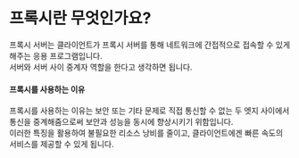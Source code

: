 # 프록시란 무엇인가요?

프록시 서버는 클라이언트가 프록시 서버를 통해 네트워크에 간접적으로 접속할 수 있게 해주는 응용 프로그램입니다.  
서버와 서버 사이 중계자 역할을 한다고 생각하면 됩니다.

#### 프록시를 사용하는 이유

프록시를 사용하는 이유는 보안 또는 기타 문제로 직접 통신할 수 없는 두 엣지 사이에서 통신을 중계해줌으로써 보안과 성능을 동시에 향상시키기 위함입니다.  
이러한 특징을 활용하여 불필요한 리소스 낭비를 줄이고, 클라이언트에겐 빠른 속도의 서비스를 제공할 수 있게 됩니다.
